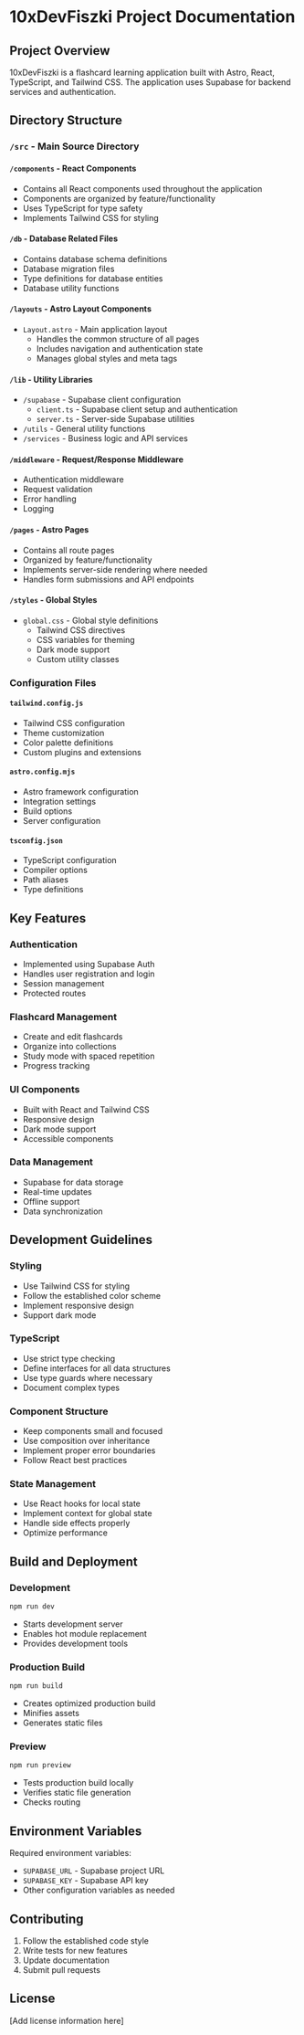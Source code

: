 # 10xDevFiszki Project Documentation

## Project Overview
10xDevFiszki is a flashcard learning application built with Astro, React, TypeScript, and Tailwind CSS. The application uses Supabase for backend services and authentication.

## Directory Structure

### `/src` - Main Source Directory

#### `/components` - React Components
- Contains all React components used throughout the application
- Components are organized by feature/functionality
- Uses TypeScript for type safety
- Implements Tailwind CSS for styling

#### `/db` - Database Related Files
- Contains database schema definitions
- Database migration files
- Type definitions for database entities
- Database utility functions

#### `/layouts` - Astro Layout Components
- `Layout.astro` - Main application layout
  - Handles the common structure of all pages
  - Includes navigation and authentication state
  - Manages global styles and meta tags

#### `/lib` - Utility Libraries
- `/supabase` - Supabase client configuration
  - `client.ts` - Supabase client setup and authentication
  - `server.ts` - Server-side Supabase utilities
- `/utils` - General utility functions
- `/services` - Business logic and API services

#### `/middleware` - Request/Response Middleware
- Authentication middleware
- Request validation
- Error handling
- Logging

#### `/pages` - Astro Pages
- Contains all route pages
- Organized by feature/functionality
- Implements server-side rendering where needed
- Handles form submissions and API endpoints

#### `/styles` - Global Styles
- `global.css` - Global style definitions
  - Tailwind CSS directives
  - CSS variables for theming
  - Dark mode support
  - Custom utility classes

### Configuration Files

#### `tailwind.config.js`
- Tailwind CSS configuration
- Theme customization
- Color palette definitions
- Custom plugins and extensions

#### `astro.config.mjs`
- Astro framework configuration
- Integration settings
- Build options
- Server configuration

#### `tsconfig.json`
- TypeScript configuration
- Compiler options
- Path aliases
- Type definitions

## Key Features

### Authentication
- Implemented using Supabase Auth
- Handles user registration and login
- Session management
- Protected routes

### Flashcard Management
- Create and edit flashcards
- Organize into collections
- Study mode with spaced repetition
- Progress tracking

### UI Components
- Built with React and Tailwind CSS
- Responsive design
- Dark mode support
- Accessible components

### Data Management
- Supabase for data storage
- Real-time updates
- Offline support
- Data synchronization

## Development Guidelines

### Styling
- Use Tailwind CSS for styling
- Follow the established color scheme
- Implement responsive design
- Support dark mode

### TypeScript
- Use strict type checking
- Define interfaces for all data structures
- Use type guards where necessary
- Document complex types

### Component Structure
- Keep components small and focused
- Use composition over inheritance
- Implement proper error boundaries
- Follow React best practices

### State Management
- Use React hooks for local state
- Implement context for global state
- Handle side effects properly
- Optimize performance

## Build and Deployment

### Development
```bash
npm run dev
```
- Starts development server
- Enables hot module replacement
- Provides development tools

### Production Build
```bash
npm run build
```
- Creates optimized production build
- Minifies assets
- Generates static files

### Preview
```bash
npm run preview
```
- Tests production build locally
- Verifies static file generation
- Checks routing

## Environment Variables
Required environment variables:
- `SUPABASE_URL` - Supabase project URL
- `SUPABASE_KEY` - Supabase API key
- Other configuration variables as needed

## Contributing
1. Follow the established code style
2. Write tests for new features
3. Update documentation
4. Submit pull requests

## License
[Add license information here] 